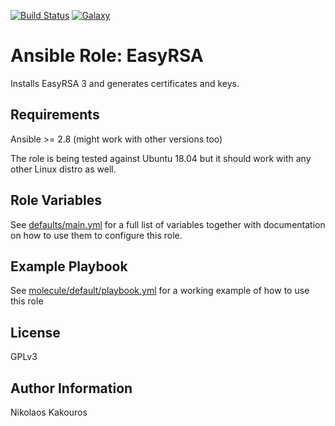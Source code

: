 [![Build
Status](https://travis-ci.com/nkakouros-original/ansible-role-easyrsa.svg?branch=master)](https://travis-ci.com/nkakouros-original/ansible-role-easyrsa)
[![Galaxy](https://img.shields.io/badge/galaxy-nkakouros.easyrsa-blue.svg)](https://galaxy.ansible.com/nkakouros/easyrsa/)

Ansible Role: EasyRSA
=========

Installs EasyRSA 3 and generates certificates and keys.

Requirements
------------

Ansible >= 2.8 (might work with other versions too)

The role is being tested against Ubuntu 18.04 but it should work with any other
Linux distro as well.

Role Variables
--------------

See [defaults/main.yml](defaults/main.yml) for a full list of variables together
with documentation on how to use them to configure this role.

Example Playbook
----------------

See [molecule/default/playbook.yml](molecule/default/playbook.yml) for a working
example of how to use this role

License
-------

GPLv3

Author Information
------------------

Nikolaos Kakouros
